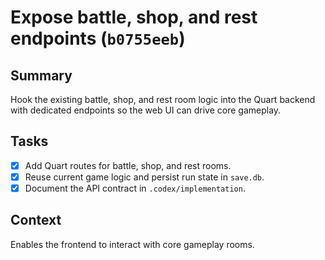 # Expose battle, shop, and rest endpoints (`b0755eeb`)

## Summary
Hook the existing battle, shop, and rest room logic into the Quart backend with dedicated endpoints so the web UI can drive core gameplay.

## Tasks
- [x] Add Quart routes for battle, shop, and rest rooms.
- [x] Reuse current game logic and persist run state in `save.db`.
- [x] Document the API contract in `.codex/implementation`.

## Context
Enables the frontend to interact with core gameplay rooms.

